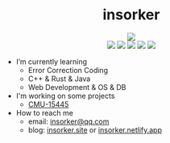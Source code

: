 <div align="center">
  <h1>insorker</h1>
  <a href="https://hits.seeyoufarm.com">
    <img src="https://hits.seeyoufarm.com/api/count/incr/badge.svg?url=https%3A%2F%2Fgithub.com%2Finsorker&count_bg=%239ED5A9&title_bg=%234F4F4F&icon=&icon_color=%23E7E7E7&title=tourists&edge_flat=false" />
  </a>
</div>

<div align="center">
  <img src="http://github-profile-summary-cards.vercel.app/api/cards/profile-details?username=insorker&theme=default" />
  <img src="http://github-profile-summary-cards.vercel.app/api/cards/repos-per-language?username=insorker&theme=default" />
  <img src="http://github-profile-summary-cards.vercel.app/api/cards/most-commit-language?username=insorker&theme=default" />
  <img src="http://github-profile-summary-cards.vercel.app/api/cards/stats?username=insorker&theme=default" />
  <img src="http://github-profile-summary-cards.vercel.app/api/cards/productive-time?username=insorker&theme=default&utcOffset=8" />
</div>

- I’m currently learning
  - Error Correction Coding
  - C++ & Rust & Java
  - Web Development & OS & DB
- I'm working on some projects
  - [CMU-15445](https://15445.courses.cs.cmu.edu/fall2023/)
- How to reach me
  - email: insorker@qq.com
  - blog: [insorker.site](https://insorker.site/) or [insorker.netlify.app](https://insorker.netlify.app/)

<!---
insorker/insorker is a ✨ special ✨ repository because its `README.md` (this file) appears on your GitHub profile.
You can click the Preview link to take a look at your changes.
--->
